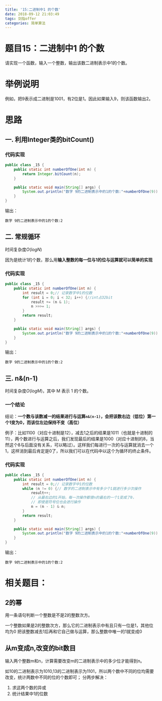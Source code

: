 ```yaml
---
title: '15:二进制中1 的个数'
date: 2018-09-12 21:03:49
tags: 剑指offer
categories: 简单算法
---
```

# 题目15：二进制中1 的个数
请实现一个函数，输入一个整数，输出该数二进制表示中1的个数。

<!-- more -->

# 举例说明
例如，把9表示成二进制是1001，有2位是1。因此如果输入9，则该函数输出2。

# 思路

## 一. 利用Integer类的bitCount()

### 代码实现

```java
public class _15 {
	public static int numberOfOne(int n) {
	    return Integer.bitCount(n);
	}

    public static void main(String[] args) {
    	System.out.println("数字 9的二进制表示中的1的个数:"+numberOfOne(9));//2
    }
}
```

输出：

```
数字 9的二进制表示中的1的个数:2
```

## 二. 常规循环
 时间复杂度$O(logN)$

因为是统计1的个数，那么用**输入整数的每一位与1的位与运算就可以简单的实现**

### 代码实现

```java
public class _15 {
    public static int numberOfOne(int n) {  
        int result = 0;// 记录数字中1的位数
        for (int i = 0; i < 32; i++) {//int占32bit
            result += (n & 1);
            n >>>= 1;
        }
        return result;
    }

    public static void main(String[] args) {
    	System.out.println("数字 9的二进制表示中的1的个数:"+numberOfOne(9));//2
    }
}
```

输出：

```
数字 9的二进制表示中的1的个数:2
```

## 三. n&(n-1)

 时间复杂度$O(logM)$，其中 M 表示 1 的个数。

### 一个结论
结论：**一个数与该数减一的结果进行与运算`n&(n-1)`，会把该数右边（低位）第一个1变为0，而该位左边保持不变（高位）**

例子：比如1100（对应十进制是12），减去1之后的结果是1011（也就是十进制的11），两个数进行与运算之后，我们发现最后的结果是1000（对应十进制的8，当然这个8与后面没有关系，可以略过）。这样我们每进行一次的与运算就消去一个1，这样消到最后肯定是0了，所以我们可以在代码中以这个为循环的终止条件。

### 代码实现

```java
public class _15 {
    public static int numberOfOne(int n) {
        int result = 0;// 记录数字中1的位数
        while (n != 0) {// 数字的二进制表示中有多少个1就进行多少次操作
            result++;
            // 从最右边的1开始，每一次操作都使n的最右的一个1变成了0，
            // 即使是符号位也会进行操作
            n = (n - 1) & n;
        }
        return result;
    }

    public static void main(String[] args) {
    	System.out.println("数字 9的二进制表示中的1的个数:"+numberOfOne(9));//2
    }
}
```

输出：

```
数字 9的二进制表示中的1的个数:2
```

# 相关题目：

## 2的幂
用一条语句判断一个整数是不是2的整数次方。

一个整数如果是2的整数次方，那么它的二进制表示中有且只有一位是1，其他位均为0
把该整数减去1后再和它自己做与运算，那么整数中唯一的1就变成0

## 从m变成n,改变的bit数目

输入两个整数m和n，计算需要改变m的二进制表示中的多少位才能得到n。

如10的二进制表示为1010,13的二进制表示为1101，所以两个数中不同的位均需要改变，统计两数中不同的位的个数即可；
分两步解决：
1. 求这两个数的异或
2. 统计结果中1的位数